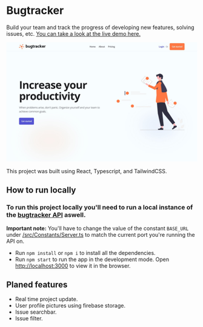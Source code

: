 # Bugtracker

Build your team and track the progress of developing new features, solving issues, etc. [You can take a look at the live demo here.](https://www.bugtracker.tk/)

![thumbnail](/public/static/images/thumbnail.jpg)

This project was built using React, Typescript, and TailwindCSS.

## How to run locally

### To run this project locally you'll need to run a local instance of the [bugtracker API](https://github.com/Quibble7s/bugtracker-server) aswell.

**Important note:** You'll have to change the value of the constant `BASE_URL` under [/src/Constants/Server.ts](/src/Constants/Server.ts) to match the current port you're running the API on.

- Run `npm install` or `npm i` to install all the dependencies.
- Run `npm start` to run the app in the development mode. Open [http://localhost:3000](http://localhost:3000) to view it in the browser.

## Planed features

- Real time project update.
- User profile pictures using firebase storage.
- Issue searchbar.
- Issue filter.
